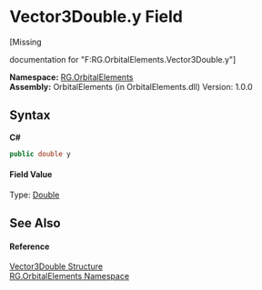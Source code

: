 # Vector3Double.y Field
 

\[Missing <summary> documentation for "F:RG.OrbitalElements.Vector3Double.y"\]

**Namespace:**&nbsp;<a href="2da0638d-2d3b-67a9-c6b7-7d4d957a6535">RG.OrbitalElements</a><br />**Assembly:**&nbsp;OrbitalElements (in OrbitalElements.dll) Version: 1.0.0

## Syntax

**C#**<br />
``` C#
public double y
```


#### Field Value
Type: <a href="http://msdn2.microsoft.com/en-us/library/643eft0t" target="_blank">Double</a>

## See Also


#### Reference
<a href="c22e5fe8-4340-6318-2d9a-ca84080202eb">Vector3Double Structure</a><br /><a href="2da0638d-2d3b-67a9-c6b7-7d4d957a6535">RG.OrbitalElements Namespace</a><br />